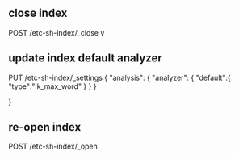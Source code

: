 
## close index
POST /etc-sh-index/_close                                    v

## update index default analyzer  
PUT /etc-sh-index/_settings
{
            "analysis": {
                "analyzer": {
                   "default":{
                      "type":"ik_max_word"
                   }
                }
            }
  
 
}


## re-open index
POST /etc-sh-index/_open
